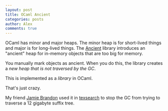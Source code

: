 ```yaml
---
layout: post
title: OCaml Ancient
categories: posts
author: Alex
comments: true
---
```


OCaml has minor and major heaps. The minor heap is for short-lived things and major is for long-lived things. The [Ancient](http://git.annexia.org/?p=ocaml-ancient.git;a=blob;f=README.txt) library introduces an "ancient" heap for in-memory objects that are too big for memory.

You manually mark objects as ancient. When you do this, the library creates a *new heap that is not traversed by the GC*.

This is implemented as a *library* in OCaml.

That's just crazy.

My friend [Jamie Brandon](https://github.com/jamii/) used it in [texsearch](https://github.com/jamii/texsearch) to stop the GC from trying to traverse a 12 gigabyte suffix tree.


